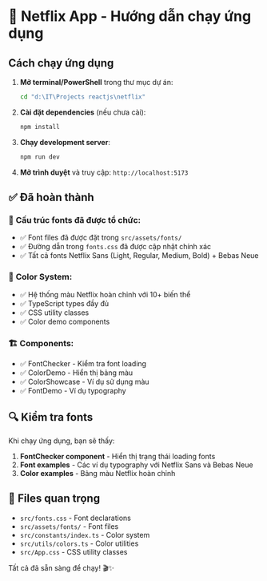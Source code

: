 # 🚀 Netflix App - Hướng dẫn chạy ứng dụng

## Cách chạy ứng dụng

1. **Mở terminal/PowerShell** trong thư mục dự án:
   ```bash
   cd "d:\IT\Projects reactjs\netflix"
   ```

2. **Cài đặt dependencies** (nếu chưa cài):
   ```bash
   npm install
   ```

3. **Chạy development server**:
   ```bash
   npm run dev
   ```

4. **Mở trình duyệt** và truy cập: `http://localhost:5173`

## ✅ Đã hoàn thành

### 📁 **Cấu trúc fonts đã được tổ chức**:
- ✅ Font files đã được đặt trong `src/assets/fonts/`
- ✅ Đường dẫn trong `fonts.css` đã được cập nhật chính xác
- ✅ Tất cả fonts Netflix Sans (Light, Regular, Medium, Bold) + Bebas Neue

### 🎨 **Color System**:
- ✅ Hệ thống màu Netflix hoàn chỉnh với 10+ biến thể
- ✅ TypeScript types đầy đủ
- ✅ CSS utility classes
- ✅ Color demo components

### 🏗️ **Components**:
- ✅ FontChecker - Kiểm tra font loading
- ✅ ColorDemo - Hiển thị bảng màu
- ✅ ColorShowcase - Ví dụ sử dụng màu
- ✅ FontDemo - Ví dụ typography

## 🔍 Kiểm tra fonts

Khi chạy ứng dụng, bạn sẽ thấy:
1. **FontChecker component** - Hiển thị trạng thái loading fonts
2. **Font examples** - Các ví dụ typography với Netflix Sans và Bebas Neue
3. **Color examples** - Bảng màu Netflix hoàn chỉnh

## 🎯 Files quan trọng

- `src/fonts.css` - Font declarations
- `src/assets/fonts/` - Font files
- `src/constants/index.ts` - Color system
- `src/utils/colors.ts` - Color utilities
- `src/App.css` - CSS utility classes

Tất cả đã sẵn sàng để chạy! 🎬✨
